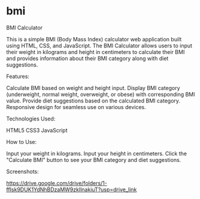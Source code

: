 # bmi
BMI Calculator

This is a simple BMI (Body Mass Index) calculator web application built using HTML, CSS, and JavaScript. 
The BMI Calculator allows users to input their weight in kilograms and height in centimeters to calculate their BMI and provides information about their BMI category along with diet suggestions.

Features:

Calculate BMI based on weight and height input.
Display BMI category (underweight, normal weight, overweight, or obese) with corresponding BMI value.
Provide diet suggestions based on the calculated BMI category.
Responsive design for seamless use on various devices.

Technologies Used:

HTML5
CSS3
JavaScript

How to Use:

Input your weight in kilograms.
Input your height in centimeters.
Click the "Calculate BMI" button to see your BMI category and diet suggestions.

Screenshots:

https://drive.google.com/drive/folders/1-ffIsk9DUK1YdNhBDzaMW9zkIlnakiuT?usp=drive_link


